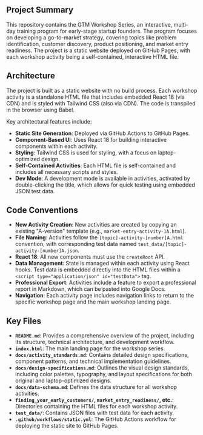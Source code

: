 
## Project Summary

This repository contains the GTM Workshop Series, an interactive, multi-day training program for early-stage startup founders. The program focuses on developing a go-to-market strategy, covering topics like problem identification, customer discovery, product positioning, and market entry readiness. The project is a static website deployed on GitHub Pages, with each workshop activity being a self-contained, interactive HTML file.

## Architecture

The project is built as a static website with no build process. Each workshop activity is a standalone HTML file that includes embedded React 18 (via CDN) and is styled with Tailwind CSS (also via CDN). The code is transpiled in the browser using Babel.

Key architectural features include:
- **Static Site Generation**: Deployed via GitHub Actions to GitHub Pages.
- **Component-Based UI**: Uses React 18 for building interactive components within each activity.
- **Styling**: Tailwind CSS is used for styling, with a focus on laptop-optimized design.
- **Self-Contained Activities**: Each HTML file is self-contained and includes all necessary scripts and styles.
- **Dev Mode**: A development mode is available in activities, activated by double-clicking the title, which allows for quick testing using embedded JSON test data.

## Code Conventions

- **New Activity Creation**: New activities are created by copying an existing "A-version" template (e.g., `market-entry-activity-1A.html`).
- **File Naming**: Activities follow the `[topic]-activity-[number]A.html` convention, with corresponding test data named `test_data/[topic]-activity-[number]A.json`.
- **React 18**: All new components must use the `createRoot` API.
- **Data Management**: State is managed within each activity using React hooks. Test data is embedded directly into the HTML files within a `<script type="application/json" id="testData">` tag.
- **Professional Export**: Activities include a feature to export a professional report in Markdown, which can be pasted into Google Docs.
- **Navigation**: Each activity page includes navigation links to return to the specific workshop page and the main workshop landing page.

## Key Files

- **`README.md`**: Provides a comprehensive overview of the project, including its structure, technical architecture, and development workflow.
- **`index.html`**: The main landing page for the workshop series.
- **`docs/activity_standards.md`**: Contains detailed design specifications, component patterns, and technical implementation guidelines.
- **`docs/design-specifications.md`**: Outlines the visual design standards, including color palettes, typography, and layout specifications for both original and laptop-optimized designs.
- **`docs/data-schema.md`**: Defines the data structure for all workshop activities.
- **`finding_your_early_customers/`, `market_entry_readiness/`, etc.**: Directories containing the HTML files for each workshop activity.
- **`test_data/`**: Contains JSON files with test data for each activity.
- **`.github/workflows/static.yml`**: The GitHub Actions workflow for deploying the static site to GitHub Pages.
